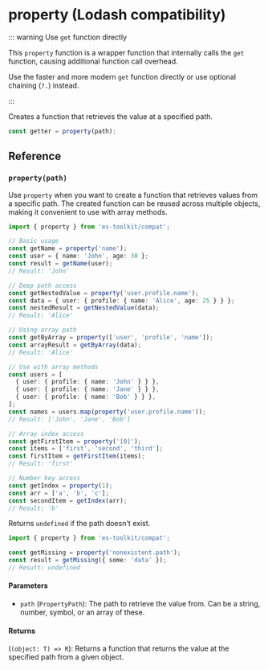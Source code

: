 # property (Lodash compatibility)

::: warning Use `get` function directly

This `property` function is a wrapper function that internally calls the `get` function, causing additional function call overhead.

Use the faster and more modern `get` function directly or use optional chaining (`?.`) instead.

:::

Creates a function that retrieves the value at a specified path.

```typescript
const getter = property(path);
```

## Reference

### `property(path)`

Use `property` when you want to create a function that retrieves values from a specific path. The created function can be reused across multiple objects, making it convenient to use with array methods.

```typescript
import { property } from 'es-toolkit/compat';

// Basic usage
const getName = property('name');
const user = { name: 'John', age: 30 };
const result = getName(user);
// Result: 'John'

// Deep path access
const getNestedValue = property('user.profile.name');
const data = { user: { profile: { name: 'Alice', age: 25 } } };
const nestedResult = getNestedValue(data);
// Result: 'Alice'

// Using array path
const getByArray = property(['user', 'profile', 'name']);
const arrayResult = getByArray(data);
// Result: 'Alice'

// Use with array methods
const users = [
  { user: { profile: { name: 'John' } } },
  { user: { profile: { name: 'Jane' } } },
  { user: { profile: { name: 'Bob' } } },
];
const names = users.map(property('user.profile.name'));
// Result: ['John', 'Jane', 'Bob']

// Array index access
const getFirstItem = property('[0]');
const items = ['first', 'second', 'third'];
const firstItem = getFirstItem(items);
// Result: 'first'

// Number key access
const getIndex = property(1);
const arr = ['a', 'b', 'c'];
const secondItem = getIndex(arr);
// Result: 'b'
```

Returns `undefined` if the path doesn't exist.

```typescript
import { property } from 'es-toolkit/compat';

const getMissing = property('nonexistent.path');
const result = getMissing({ some: 'data' });
// Result: undefined
```

#### Parameters

- `path` (`PropertyPath`): The path to retrieve the value from. Can be a string, number, symbol, or an array of these.

#### Returns

(`(object: T) => R`): Returns a function that returns the value at the specified path from a given object.
